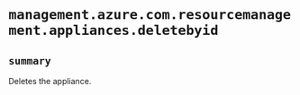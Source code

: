 # `management.azure.com.resourcemanagement.appliances.deletebyid`

## `summary`
Deletes the appliance.


